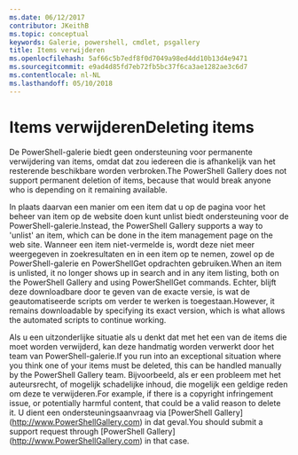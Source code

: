 ```yaml
---
ms.date: 06/12/2017
contributor: JKeithB
ms.topic: conceptual
keywords: Galerie, powershell, cmdlet, psgallery
title: Items verwijderen
ms.openlocfilehash: 5af66c5b7edf8f0d7049a98ed4dd10b13d4e9471
ms.sourcegitcommit: e9ad4d85fd7eb72fb5bc37f6ca3ae1282ae3c6d7
ms.contentlocale: nl-NL
ms.lasthandoff: 05/10/2018
---
```

# <a name="deleting-items"></a><span data-ttu-id="9c23c-103">Items verwijderen</span><span class="sxs-lookup"><span data-stu-id="9c23c-103">Deleting items</span></span>

<span data-ttu-id="9c23c-104">De PowerShell-galerie biedt geen ondersteuning voor permanente verwijdering van items, omdat dat zou iedereen die is afhankelijk van het resterende beschikbare worden verbroken.</span><span class="sxs-lookup"><span data-stu-id="9c23c-104">The PowerShell Gallery does not support permanent deletion of items, because that would break anyone who is depending on it remaining available.</span></span>

<span data-ttu-id="9c23c-105">In plaats daarvan een manier om een item dat u op de pagina voor het beheer van item op de website doen kunt unlist biedt ondersteuning voor de PowerShell-galerie.</span><span class="sxs-lookup"><span data-stu-id="9c23c-105">Instead, the PowerShell Gallery supports a way to 'unlist' an item, which can be done in the item management page on the web site.</span></span>
<span data-ttu-id="9c23c-106">Wanneer een item niet-vermelde is, wordt deze niet meer weergegeven in zoekresultaten en in een item op te nemen, zowel op de PowerShell-galerie en PowerShellGet opdrachten gebruiken.</span><span class="sxs-lookup"><span data-stu-id="9c23c-106">When an item is unlisted, it no longer shows up in search and in any item listing, both on the PowerShell Gallery and using PowerShellGet commands.</span></span>
<span data-ttu-id="9c23c-107">Echter, blijft deze downloadbare door te geven van de exacte versie, is wat de geautomatiseerde scripts om verder te werken is toegestaan.</span><span class="sxs-lookup"><span data-stu-id="9c23c-107">However, it remains downloadable by specifying its exact version, which is what allows the automated scripts to continue working.</span></span>

<span data-ttu-id="9c23c-108">Als u een uitzonderlijke situatie als u denkt dat met het een van de items die moet worden verwijderd, kan deze handmatig worden verwerkt door het team van PowerShell-galerie.</span><span class="sxs-lookup"><span data-stu-id="9c23c-108">If you run into an exceptional situation where you think one of your items must be deleted, this can be handled manually by the PowerShell Gallery team.</span></span>
<span data-ttu-id="9c23c-109">Bijvoorbeeld, als er een probleem met het auteursrecht, of mogelijk schadelijke inhoud, die mogelijk een geldige reden om deze te verwijderen.</span><span class="sxs-lookup"><span data-stu-id="9c23c-109">For example, if there is a copyright infringement issue, or potentially harmful content, that could be a valid reason to delete it.</span></span>
<span data-ttu-id="9c23c-110">U dient een ondersteuningsaanvraag via [PowerShell Gallery] (http://www.PowerShellGallery.com) in dat geval.</span><span class="sxs-lookup"><span data-stu-id="9c23c-110">You should submit a support request through [PowerShell Gallery] (http://www.PowerShellGallery.com) in that case.</span></span>